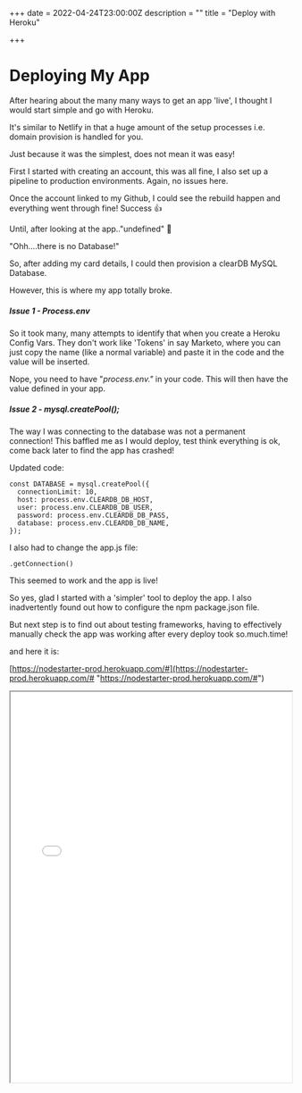 +++
date = 2022-04-24T23:00:00Z
description = ""
title = "Deploy with Heroku"

+++
# Deploying My App

After hearing about the many many ways to get an app 'live', I thought I would start simple and go with Heroku.

It's similar to Netlify in that a huge amount of the setup processes i.e. domain provision is handled for you.

Just because it was the simplest, does not mean it was easy!

First I started with creating an account, this was all fine, I also set up a pipeline to production environments. Again, no issues here.

Once the account linked to my Github, I could see the rebuild happen and everything went through fine! Success 👍

Until, after looking at the app.."undefined" 🤔

"Ohh....there is no Database!"

So, after adding my card details, I could then provision a clearDB MySQL Database.

However, this is where my app totally broke.

##### Issue 1 - Process.env

So it took many, many attempts to identify that when you create a Heroku Config Vars. They don't work like 'Tokens' in say Marketo, where you can just copy the name (like a normal variable) and paste it in the code and the value will be inserted.

Nope, you need to have "_process.env.<Config Var Name>"_  in your code. This will then have the value defined in your app.

##### Issue 2 - _mysql.createPool_();

The way I was connecting to the database was not a permanent connection! This baffled me as I would deploy, test think everything is ok, come back later to find the app has crashed!

Updated code:

    const DATABASE = mysql.createPool({
      connectionLimit: 10,
      host: process.env.CLEARDB_DB_HOST,
      user: process.env.CLEARDB_DB_USER,
      password: process.env.CLEARDB_DB_PASS,
      database: process.env.CLEARDB_DB_NAME,
    });

I also had to change the app.js file:

    .getConnection()

This seemed to work and the app is live!

So yes, glad I started with a 'simpler' tool to deploy the app. I also inadvertently found out how to configure the npm package.json file.

But next step is to find out about testing frameworks, having to effectively manually check the app was working after every deploy took so.much.time!

and here it is:

[https://nodestarter-prod.herokuapp.com/#](https://nodestarter-prod.herokuapp.com/# "https://nodestarter-prod.herokuapp.com/#")

<iframe src="[https://nodestarter-prod.herokuapp.com/#](https://nodestarter-prod.herokuapp.com/# "https://nodestarter-prod.herokuapp.com/#")" title="name" style="height: 700px;width:100%;"> </iframe>